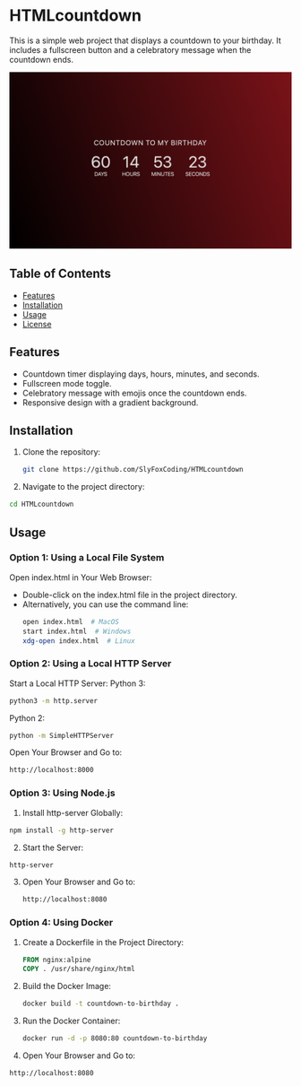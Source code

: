 # HTMLcountdown

This is a simple web project that displays a countdown to your birthday. It includes a fullscreen button and a celebratory message when the countdown ends.

![Screenshot](/ScreenShot.png)

## Table of Contents

- [Features](#features)
- [Installation](#installation)
- [Usage](#usage)
- [License](#license)

## Features

- Countdown timer displaying days, hours, minutes, and seconds.
- Fullscreen mode toggle.
- Celebratory message with emojis once the countdown ends.
- Responsive design with a gradient background.

## Installation

1. Clone the repository:
   ```bash
   git clone https://github.com/SlyFoxCoding/HTMLcountdown
   ```
2. Navigate to the project directory:
  ```bash
  cd HTMLcountdown
  ```

## Usage

### Option 1: Using a Local File System

Open index.html in Your Web Browser:
  * Double-click on the index.html file in the project directory.
  * Alternatively, you can use the command line:
    ```bash
    open index.html  # MacOS
    start index.html  # Windows
    xdg-open index.html  # Linux
    ```
    
### Option 2: Using a Local HTTP Server

Start a Local HTTP Server:
  Python 3:
  ```bash
  python3 -m http.server
  ```

  Python 2:
  ```bash
  python -m SimpleHTTPServer
  ```
Open Your Browser and Go to:

  ```bash
  http://localhost:8000
  ```

### Option 3: Using Node.js

1. Install http-server Globally:
  ```bash
  npm install -g http-server
  ```
2. Start the Server:

  ```bash
  http-server
  ```
3. Open Your Browser and Go to:

   ```bash
   http://localhost:8080
   ```

### Option 4: Using Docker

1. Create a Dockerfile in the Project Directory:
   ```dockerfile
   FROM nginx:alpine
   COPY . /usr/share/nginx/html
   ```

2. Build the Docker Image:
   ```bash
   docker build -t countdown-to-birthday .
   ```

3. Run the Docker Container:
   ```bash
   docker run -d -p 8080:80 countdown-to-birthday
   ```
   
4. Open Your Browser and Go to:
  ```bash
  http://localhost:8080
  ```


  




   
